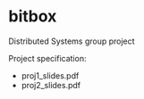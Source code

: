 # bitbox
Distributed Systems group project

Project specification:
 - proj1_slides.pdf
 - proj2_slides.pdf
